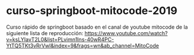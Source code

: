 # curso-springboot-mitocode-2019

Curso rápido de springboot basado en el canal de youtube mitocode de la siguiente lista de reproducción:
https://www.youtube.com/watch?v=ksLYIavT2L0&list=PLvimn1Ins-40wR4PC-YtTQ5TKt3vRrVwl&index=9&frags=wn&ab_channel=MitoCode
